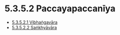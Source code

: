

# 5.3.5.2 Paccayapaccanīya

* [5.3.5.2.1 Vibhaṅgavāra](5.3.5.2/5.3.5.2.1.md)
* [5.3.5.2.2 Saṅkhyāvāra](5.3.5.2/5.3.5.2.2.md)



